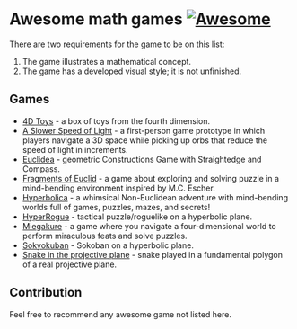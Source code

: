 # Awesome math games [![Awesome](https://awesome.re/badge.svg)](https://awesome.re)

There are two requirements for the game to be on this list:

 1. The game illustrates a mathematical concept.
 2. The game has a developed visual style; it is not unfinished.

## Games

 - [4D Toys](https://4dtoys.com/) - a box of toys from the fourth dimension.
 - [A Slower Speed of Light](http://gamelab.mit.edu/games/a-slower-speed-of-light/) - a first-person game prototype in which players navigate a 3D space while picking up orbs that reduce the speed of light in increments.
 - [Euclidea](https://www.euclidea.xyz/) - geometric Constructions Game with Straightedge and Compass.
 - [Fragments of Euclid](https://nusan.itch.io/fragments-of-euclid) - a game about exploring and solving puzzle in a mind-bending environment inspired by M.C. Escher.
 - [Hyperbolica](https://store.steampowered.com/app/1256230/Hyperbolica/) - a whimsical Non-Euclidean adventure with mind-bending worlds full of games, puzzles, mazes, and secrets!
 - [HyperRogue](http://www.roguetemple.com/z/hyper/) - tactical puzzle/roguelike on a hyperbolic plane.
 - [Miegakure](https://miegakure.com/) - a game where you navigate a four-dimensional world to perform miraculous feats and solve puzzles. 
 - [Sokyokuban](https://sokyokuban.com/) - Sokoban on a hyperbolic plane.
 - [Snake in the projective plane](https://ubavic.rs/snake/snake.html) - snake played in a fundamental polygon of a real projective plane.

## Contribution

Feel free to recommend any awesome game not listed here.
